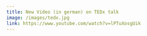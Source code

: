 ```yaml
---
title: New Video (in german) on TEDx talk
image: /images/tedx.jpg
link: https://www.youtube.com/watch?v=lPTuXosgUik
---
```



